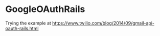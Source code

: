 # GoogleOAuthRails
Trying the example at https://www.twilio.com/blog/2014/09/gmail-api-oauth-rails.html
